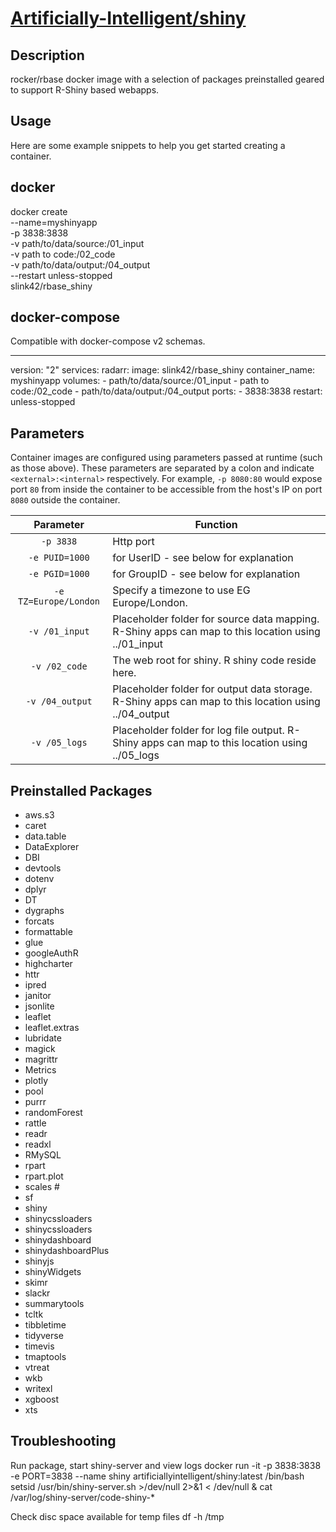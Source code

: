 # [Artificially-Intelligent/shiny](https://github.com/Artificially-Intelligent/shiny)

## Description
rocker/rbase docker image with a selection of packages preinstalled geared to support R-Shiny based webapps.

## Usage

Here are some example snippets to help you get started creating a container.

## docker

docker create \
  --name=myshinyapp \
  -p 3838:3838 \
  -v path/to/data/source:/01_input \
  -v path to code:/02_code \
  -v path/to/data/output:/04_output \
  --restart unless-stopped \
  slink42/rbase_shiny

## docker-compose

Compatible with docker-compose v2 schemas.

---
version: "2"
services:
  radarr:
    image: slink42/rbase_shiny
    container_name: myshinyapp
    volumes:
      - path/to/data/source:/01_input
      - path to code:/02_code
      - path/to/data/output:/04_output
    ports:
      - 3838:3838
    restart: unless-stopped

## Parameters

Container images are configured using parameters passed at runtime (such as those above). These parameters are separated by a colon and indicate `<external>:<internal>` respectively. For example, `-p 8080:80` would expose port `80` from inside the container to be accessible from the host's IP on port `8080` outside the container.

| Parameter | Function |
| :----: | --- |
| `-p 3838` | Http port |
| `-e PUID=1000` | for UserID - see below for explanation |
| `-e PGID=1000` | for GroupID - see below for explanation |
| `-e TZ=Europe/London` | Specify a timezone to use EG Europe/London. |
| `-v /01_input` | Placeholder folder for source data mapping. R-Shiny apps can map to this location using ../01_input|
| `-v /02_code` | The web root for shiny. R shiny code reside here. |
| `-v /04_output` | Placeholder folder for output data storage. R-Shiny apps can map to this location using ../04_output|
| `-v /05_logs` | Placeholder folder for log file output. R-Shiny apps can map to this location using ../05_logs|


## Preinstalled Packages


* aws.s3
* caret
* data.table
* DataExplorer
* DBI
* devtools
* dotenv
* dplyr
* DT
* dygraphs 
* forcats
* formattable
* glue
* googleAuthR
* highcharter
* httr
* ipred
* janitor
* jsonlite
* leaflet
* leaflet.extras
* lubridate
* magick
* magrittr
* Metrics
* plotly
* pool
* purrr
* randomForest
* rattle
* readr
* readxl
* RMySQL
* rpart
* rpart.plot
* scales #
* sf
* shiny
* shinycssloaders
* shinycssloaders
* shinydashboard
* shinydashboardPlus
* shinyjs
* shinyWidgets
* skimr
* slackr
* summarytools
* tcltk
* tibbletime
* tidyverse
* timevis
* tmaptools
* vtreat
* wkb
* writexl
* xgboost
* xts

## Troubleshooting

Run package, start shiny-server and view logs
 docker run -it -p 3838:3838 -e PORT=3838 --name shiny artificiallyintelligent/shiny:latest /bin/bash
 setsid /usr/bin/shiny-server.sh >/dev/null 2>&1 < /dev/null &
 cat /var/log/shiny-server/code-shiny-*

Check disc space available for temp files
 df -h /tmp